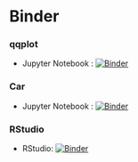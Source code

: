 # Binder

### qqplot
- Jupyter Notebook : [![Binder](https://mybinder.org/badge_logo.svg)](https://mybinder.org/v2/gh/ml4economics/datavis/HEAD?labpath=jupyter%2Fqqplot_examples.ipynb)

### Car
- Jupyter Notebook : [![Binder](https://mybinder.org/badge_logo.svg)](https://mybinder.org/v2/gh/ml4economics/datavis/HEAD?labpath=jupyter%2Fcar.ipynb)

### RStudio
- RStudio: [![Binder](http://mybinder.org/badge_logo.svg)](https://mybinder.org/v2/gh/ml4economics/datavis/HEAD?urlpath=rstudio)
